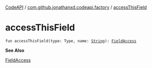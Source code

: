 [CodeAPI](../index.md) / [com.github.jonathanxd.codeapi.factory](index.md) / [accessThisField](.)

# accessThisField

`fun accessThisField(type: Type, name: `[`String`](https://kotlinlang.org/api/latest/jvm/stdlib/kotlin/-string/index.html)`): `[`FieldAccess`](../com.github.jonathanxd.codeapi.base/-field-access/index.md)

**See Also**

[FieldAccess](../com.github.jonathanxd.codeapi.base/-field-access/index.md)

